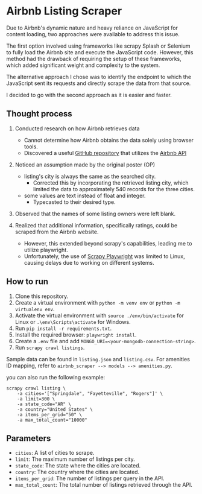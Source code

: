 # Airbnb Listing Scraper

Due to Airbnb's dynamic nature and heavy reliance on JavaScript for content loading, two approaches were available to address this issue.

The first option involved using frameworks like scrapy Splash or Selenium to fully load the Airbnb site and execute the JavaScript code. However, this method had the drawback of requiring the setup of these frameworks, which added significant weight and complexity to the system.

The alternative approach I chose was to identify the endpoint to which the JavaScript sent its requests and directly scrape the data from that source.

I decided to go with the second approach as it is easier and faster.

## Thought process

1. Conducted research on how Airbnb retrieves data
   - Cannot determine how Airbnb obtains the data solely using browser tools.
   - Discovered a useful [GitHub repository](https://github.com/tecnosam/airbnb-scraper) that utilizes the [Airbnb API](https://www.airbnb.com/api/v2/explore_tabs)
2. Noticed an assumption made by the original poster (OP) 
    - listing's city is always the same as the searched city.
       - Corrected this by incorporating the retrieved listing city, which limited the data to approximately 540 records for the three cities.
    - some values are text instead of float and integer.
       - Typecasted to their desired type.

3. Observed that the names of some listing owners were left blank.
4. Realized that additional information, specifically ratings, could be scraped from the Airbnb website.
   - However, this extended beyond scrapy's capabilities, leading me to utilize playwright.
   - Unfortunately, the use of [Scrapy Playwright](https://github.com/scrapy-plugins/scrapy-playwright) was limited to Linux, causing delays due to working on different systems.

## How to run

1. Clone this repository.
2. Create a virtual environment with `python -m venv env` or `python -m virtualenv env`.
3. Activate the virtual environment with `source ./env/bin/activate` for Linux or `.\env\Scripts\activate` for Windows.
4. Run `pip install -r requirements.txt`.
5. Install the required browser: `playwright install`.
6. Create a `.env` file and add `MONGO_URI=<your-mongodb-connection-string>`.
7. Run `scrapy crawl listings`.

Sample data can be found in `listing.json` and `listing.csv`. For amenities ID mapping, refer to `airbnb_scraper --> models --> amenities.py`.

you can also run the following example:


```
scrapy crawl listing \
    -a cities='["Springdale", "Fayetteville", "Rogers"]' \
    -a limit=300 \
    -a state_code="AR" \
    -a country="United States" \
    -a items_per_grid="50" \
    -a max_total_count="10000"
```

## Parameters
* `cities`: A list of cities to scrape.
* `limit`: The maximum number of listings per city.
* `state_code`: The state where the cities are located.
* `country`: The country where the cities are located.
* `items_per_grid`: The number of listings per query in the API.
* `max_total_count`: The total number of listings retrieved through the API.